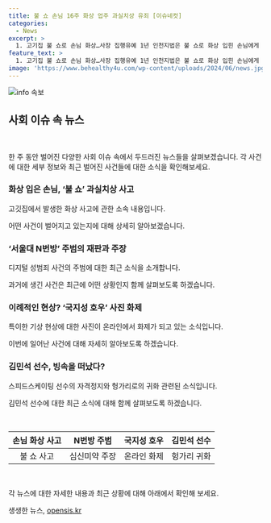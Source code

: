 ```yaml
---
title: 불 쇼 손님 16주 화상 업주 과실치상 유죄 [이슈네컷]
categories:
  - News
excerpt: >
  1. 고기집 불 쇼로 손님 화상…사장 집행유예 1년 인천지법은 불 쇼로 화상 입힌 손님에게 과실치사로 유죄를 인정하고 고기집 사장에게 징역 6개월에 집행유예 1년을 선고했다. 피해 손님은 16주간의 치료를 받았고, 안전시설 부족으로 검찰이 사장을 기소했다.  2. 서울대 N번방 주범, 재판서 심신미약 주장 디지털 성범죄 서울대 N번방 주범으로 알려진 박씨가 재판에서 심신미약 주장을 했다. 반면 공범은 대부분 혐의를 인정했다.  3. 국지성 호우 사진 화제…기상청 드물지만 예측 불가능 강원 원주시에서 하늘에 구멍이 뚫린 듯 비가 쏟아진 사진이 화제다. 기상청은 이를 국지성 호우로 설명했으며, 드물지만 예측할 수 없는 현상이라고 밝혔다.  4. 스피드스케이팅 김민석, 자격정지에 귀화…음주운전 근거 스피드스케이팅 선수 김민석이 음주운전 사고 후 자격정지를 받아 헝가리로 귀화했다. 출전 기회를 잃은 김민석은 헝가리로 귀화해 활동 중이다.
feature_text: >
  1. 고기집 불 쇼로 손님 화상…사장 집행유예 1년 인천지법은 불 쇼로 화상 입힌 손님에게 과실치사로 유죄를 인정하고 고기집 사장에게 징역 6개월에 집행유예 1년을 선고했다. 피해 손님은 16주간의 치료를 받았고, 안전시설 부족으로 검찰이 사장을 기소했다.  2. 서울대 N번방 주범, 재판서 심신미약 주장 디지털 성범죄 서울대 N번방 주범으로 알려진 박씨가 재판에서 심신미약 주장을 했다. 반면 공범은 대부분 혐의를 인정했다.  3. 국지성 호우 사진 화제…기상청 드물지만 예측 불가능 강원 원주시에서 하늘에 구멍이 뚫린 듯 비가 쏟아진 사진이 화제다. 기상청은 이를 국지성 호우로 설명했으며, 드물지만 예측할 수 없는 현상이라고 밝혔다.  4. 스피드스케이팅 김민석, 자격정지에 귀화…음주운전 근거 스피드스케이팅 선수 김민석이 음주운전 사고 후 자격정지를 받아 헝가리로 귀화했다. 출전 기회를 잃은 김민석은 헝가리로 귀화해 활동 중이다.
image: 'https://www.behealthy4u.com/wp-content/uploads/2024/06/news.jpg'
---
```


<p><img src="https://www.behealthy4u.com/wp-content/uploads/2024/06/news.jpg" alt="info 속보" /></p>

<h2 data-ke-size="size26">사회 이슈 속 뉴스</h2>

<p data-ke-size="size16">&nbsp;</p>

<p>한 주 동안 벌어진 다양한 사회 이슈 속에서 두드러진 뉴스들을 살펴보겠습니다. 각 사건에 대한 세부 정보와 최근 벌어진 사건들에 대한 소식을 확인해보세요.</p>

<h3>화상 입은 손님, ‘불 쇼’ 과실치상 사고</h3>

<p data-ke-size="size16">고깃집에서 발생한 화상 사고에 관한 소속 내용입니다.</p>

<p>어떤 사건이 벌어지고 있는지에 대해 상세히 알아보겠습니다.</p>

<h3>‘서울대 N번방’ 주범의 재판과 주장</h3>

<p data-ke-size="size16">디지털 성범죄 사건의 주범에 대한 최근 소식을 소개합니다.</p>

<p>과거에 생긴 사건은 최근에 어떤 상황인지 함께 살펴보도록 하겠습니다.</p>

<h3>이례적인 현상? ‘국지성 호우’ 사진 화제</h3>

<p data-ke-size="size16">특이한 기상 현상에 대한 사진이 온라인에서 화제가 되고 있는 소식입니다.</p>

<p>이번에 일어난 사건에 대해 자세히 알아보도록 하겠습니다.</p>

<h3>김민석 선수, 빙속을 떠났다?</h3>

<p data-ke-size="size16">스피드스케이팅 선수의 자격정지와 헝가리로의 귀화 관련된 소식입니다.</p>

<p>김민석 선수에 대한 최근 소식에 대해 함께 살펴보도록 하겠습니다. </p>

<p data-ke-size="size16">&nbsp;</p>

<table>
<thead>
<tr>
<th style="text-align: center;">손님 화상 사고</th>
<th style="text-align: center;">N번방 주범</th>
<th style="text-align: center;">국지성 호우</th>
<th style="text-align: center;">김민석 선수</th>
</tr>
</thead>
<tbody>
<tr>
<td style="text-align: center;">불 쇼 사고</td>
<td style="text-align: center;">심신미약 주장</td>
<td style="text-align: center;">온라인 화제</td>
<td style="text-align: center;">헝가리 귀화</td>
</tr>
</tbody>
</table>

<p data-ke-size="size16">&nbsp;</p>

<p>각 뉴스에 대한 자세한 내용과 최근 상황에 대해 아래에서 확인해 보세요.</p>
생생한 뉴스, <a href="https://opensis.kr" rel="dofollow">opensis.kr</a>


